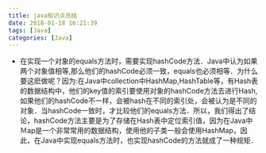 ```yaml
---
title: java知识点总结
date: 2018-01-18 16:21:39
tags: [Java]
categories: [Java]
---
```


- 在实现一个对象的equals方法时，需要实现hashCode方法．Java中认为如果两个对象值相等,那么他们的hashCode必须一致，equals也必须相等．为什么要这麽做呢？因为:在Java中collection中HashMap,HashTable等，有Hash表的数据结构中，他们的key值的索引要使用对象的hashCode方法去进行Hash,如果他们的hashCode不一样，会被hash在不同的索引处，会被认为是不同的对象．当hashCode一致时，才比较他们的equals方法．所以，我们得出了结论，hashCode方法主要是为了存储在Hash表中定位索引值，因为在Java中Ｍap是一个非常常用的数据结构，使用他的子类一般会使用HashMap，因此，在Java中实现equals方法时，也实现hashCode的方法就成了一种规矩．